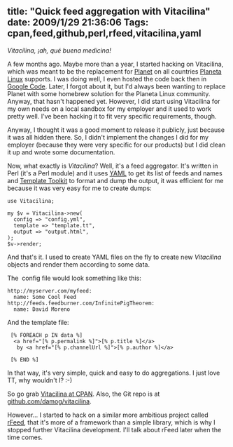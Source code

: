 title: "Quick feed aggregation with Vitacilina"
date: 2009/1/29 21:36:06
Tags: cpan,feed,github,perl,rfeed,vitacilina,yaml
---
<em>Vitacilina, ¡ah, qué buena medicina!</em>

A few months ago. Maybe more than a year, I started hacking on Vitacilina, which was meant to be the replacement for <a href="http://planetplanet.org">Planet</a> on all countries <a href="http://planetalinux.org">Planeta Linux</a> supports. I was doing well, I even hosted the code back then in <a href="http://code.google.com/p/vitacilina">Google Code</a>. Later, I forgot about it, but I'd always been wanting to replace Planet with some homebrew solution for the Planeta Linux community. Anyway, that hasn't happened yet. However, I did start using Vitacilina for my own needs on a local sandbox for my employer and it used to work pretty well. I've been hacking it to fit very specific requirements, though.

Anyway, I thought it was a good moment to release it publicly, just because it was all hidden there. So, I didn't implement the changes I did for my employer (because they were very specific for our products) but I did clean it up and wrote some documentation.

Now, what exactly is <em>Vitacilina</em>? Well, it's a feed aggregator. It's written in Perl (it's a Perl module) and it uses <a href="http://www.yaml.org/">YAML</a> to get its list of feeds and names and <a href="http://template-toolkit.org/">Template Toolkit</a> to format and dump the output, it was efficient for me because it was very easy for me to create dumps:
<pre><code>use Vitacilina;

my $v = Vitacilina-&gt;new(
  config =&gt; "config.yml",
  template =&gt; "template.tt",
  output =&gt; "output.html",
);
$v-&gt;render;
</code></pre>
And that's it. I used to create YAML files on the fly to create new <em>Vitacilina</em> objects and render them according to some data.

The  config file would look something like this:
<pre><code>http://myserver.com/myfeed:
  name: Some Cool Feed
http://feeds.feedburner.com/InfinitePigTheorem:
  name: David Moreno
</code></pre>
And the template file:
<pre><code> [% FOREACH p IN data %]
  &lt;a href="[% p.permalink %]"&gt;[% p.title %]&lt;/a&gt;
   by &lt;a href="[% p.channelUrl %]"&gt;[% p.author %]&lt;/a&gt;

 [% END %]
</code></pre>
In that way, it's very simple, quick and easy to do aggregations. I just love TT, why wouldn't I? :-)

So go grab <a href="http://search.cpan.org/~damog/Vitacilina-0.1/">Vitacilina at CPAN</a>. Also, the Git repo is at <a href="http://github.com/damog/vitacilina">github.com/damog/vitacilina</a>.

However... I started to hack on a similar more ambitious project called <a href="http://github.com/damog/rfeed">rFeed</a>, that it's more of a framework than a simple library, which is why I stopped further Vitacilina development. I'll talk about rFeed later when the time comes.